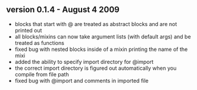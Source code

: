 ## version 0.1.4 - August 4 2009
* blocks that start with @ are treated as abstract blocks and are not printed out
* all blocks/mixins can now take argument lists (with default args) and be treated as functions
* fixed bug with nested blocks inside of a mixin printing the name of the mixi
* added the ability to specify import directory for @import
* the correct import directory is figured out automatically when you compile from file path
* fixed bug with @import and comments in imported file
